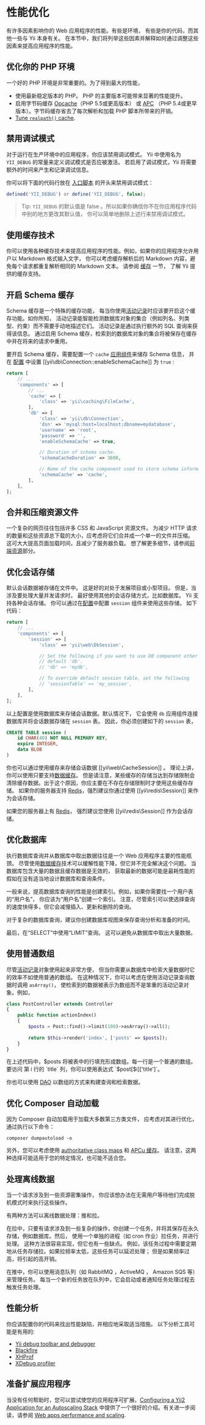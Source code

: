 性能优化
========

有许多因素影响你的 Web 应用程序的性能。有些是环境，
有些是你的代码，而其他一些与 Yii 本身有关。
在本节中，我们将列举这些因素并解释如何通过调整这些因素来提高应用程序的性能。


## 优化你的 PHP 环境 <span id="optimizing-php"></span>

一个好的 PHP 环境是非常重要的。为了得到最大的性能，

- 使用最新稳定版本的 PHP。 PHP 的主要版本可能带来显著的性能提升。
- 启用字节码缓存 [Opcache](https://www.php.net/manual/zh/book.opcache.php)（PHP 5.5或更高版本）
  或 [APC](https://www.php.net/manual/zh/book.apcu.php)
  （PHP 5.4或更早版本）。字节码缓存省去了每次解析和加载 PHP 脚本所带来的开销。
- [Tune `realpath()` cache](https://github.com/samdark/realpath_cache_tuner).


## 禁用调试模式 <span id="disable-debug"></span>

对于运行在生产环境中的应用程序，你应该禁用调试模式。
Yii 中使用名为 `YII_DEBUG` 的常量来定义调试模式是否应被激活。
若启用了调试模式，Yii 将需要额外的时间来产生和记录调试信息。

你可以将下面的代码行放在 [入口脚本](structure-entry-scripts.md) 
的开头来禁用调试模式：

```php
defined('YII_DEBUG') or define('YII_DEBUG', false);
```

> Tip: `YII_DEBUG` 的默认值是 false 。所以如果你确信你不在你应用程序代码中别的地方更改其默认值，
  你可以简单地删除上述行来禁用调试模式。
  

## 使用缓存技术 <span id="using-caching"></span>

你可以使用各种缓存技术来提高应用程序的性能。例如，如果你的应用程序允许用户以 Markdown 格式输入文字，
你可以考虑缓存解析后的 Markdown 内容，避免每个请求都重复解析相同的 Markdown 文本。
请参阅 [缓存](caching-overview.md) 一节，
了解 Yii 提供的缓存支持。


## 开启 Schema 缓存 <span id="enable-schema-caching"></span>

Schema 缓存是一个特殊的缓存功能，
每当你使用[活动记录](db-active-record.md)时应该要开启这个缓存功能。如你所知，
活动记录能智能检测数据库对象的集合（例如列名、列类型、约束）而不需要手动地描述它们。
活动记录是通过执行额外的 SQL 查询来获得该信息。
通过启用 Schema 缓存，检索到的数据库对象的集合将被保存在缓存中并在将来的请求中重用。

要开启 Schema 缓存，需要配置一个 `cache` [应用组件](structure-application-components.md)来储存 Schema 信息，
并在 [配置](concept-configurations.md) 中设置 [[yii\db\Connection::enableSchemaCache]] 为 `true` :

```php
return [
    // ...
    'components' => [
        // ...
        'cache' => [
            'class' => 'yii\caching\FileCache',
        ],
        'db' => [
            'class' => 'yii\db\Connection',
            'dsn' => 'mysql:host=localhost;dbname=mydatabase',
            'username' => 'root',
            'password' => '',
            'enableSchemaCache' => true,

            // Duration of schema cache.
            'schemaCacheDuration' => 3600,

            // Name of the cache component used to store schema information
            'schemaCache' => 'cache',
        ],
    ],
];
```


## 合并和压缩资源文件 <span id="optimizing-assets"></span>

一个复杂的网页往往包括许多 CSS 和 JavaScript 资源文件。
为减少 HTTP 请求的数量和这些资源总下载的大小，应考虑将它们合并成一个单一的文件并压缩。
这可大大提高页面加载时间，且减少了服务器负载。
想了解更多细节，请参阅[前端资源](structure-assets.md)部分。


## 优化会话存储 <span id="optimizing-session"></span>

默认会话数据被存储在文件中。
这是好的对处于发展项目或小型项目。
但是，当涉及要处理大量并发请求时，
最好使用其他的会话存储方式，比如数据库。
Yii 支持各种会话存储。
你可以通过在[配置](concept-configurations.md)中配置 `session` 组件来使用这些存储，
如下代码：

```php
return [
    // ...
    'components' => [
        'session' => [
            'class' => 'yii\web\DbSession',

            // Set the following if you want to use DB component other than
            // default 'db'.
            // 'db' => 'mydb',

            // To override default session table, set the following
            // 'sessionTable' => 'my_session',
        ],
    ],
];
```

以上配置是使用数据库来存储会话数据。默认情况下，
它会使用 `db` 应用组件连接数据库并将会话数据存储在 `session` 表。
因此，你必须创建如下的 `session` 表，

```sql
CREATE TABLE session (
    id CHAR(40) NOT NULL PRIMARY KEY,
    expire INTEGER,
    data BLOB
)
```

你也可以通过使用缓存来存储会话数据 [[yii\web\CacheSession]] 。
理论上讲，你可以使用只要支持[数据缓存](caching-data.md#supported-cache-storage)。
但是请注意，某些缓存的存储当达到存储限制会清除缓存数据。出于这个原因，你应主要在不存在存储限制时才使用这些缓存存储。
如果你的服务器支持 [Redis](https://redis.io/)，强烈建议你通过使用 [[yii\redis\Session]] 来作为会话存储。

如果您的服务器上有 [Redis](https://redis.io/)，
强烈建议您使用 [[yii\redis\Session]] 作为会话存储。


## 优化数据库 <span id="optimizing-databases"></span>

执行数据库查询并从数据库中取出数据往往是一个 Web 应用程序主要的性能瓶颈。
尽管使用[数据缓存](caching-data.md)技术可以缓解性能下降，但它并不完全解决这个问题。
当数据库包含大量的数据且缓存数据是无效的，
获取最新的数据可能是最耗性能的假如在没有适当地设计数据库和查询条件。

一般来说，提高数据库查询的性能是创建索引。例如，如果你需要找一个用户表的“用户名”，
你应该为“用户名”创建一个索引。
注意，尽管索引可以使选择查询的速度快得多，但它会减慢插入、更新和删除的查询。

对于复杂的数据库查询，建议你创建数据库视图来保存查询分析和准备的时间。

最后，在“SELECT”中使用“LIMIT”查询。
这可以避免从数据库中取出大量数据。


## 使用普通数组 <span id="using-arrays"></span>

尽管[活动记录](db-active-record.md)对象使用起来非常方便，
但当你需要从数据库中检索大量数据时它的效率不如使用普通的数组。
在这种情况下，你可以考虑在使用活动记录查询数据时调用 `asArray()`，
使检索到的数据被表示为数组而不是笨重的活动记录对象。例如，

```php
class PostController extends Controller
{
    public function actionIndex()
    {
        $posts = Post::find()->limit(100)->asArray()->all();
        
        return $this->render('index', ['posts' => $posts]);
    }
}
```

在上述代码中，$posts 将被表中的行填充形成数组。每一行是一个普通的数组。要访问
第 i 行的 `title` 列，你可以使用表达式 `$post[$i]['title']`。

你也可以使用 [DAO](db-dao.md) 以数组的方式来构建查询和检索数据。


## 优化 Composer 自动加载 <span id="optimizing-autoloader"></span>

因为 Composer 自动加载用于加载大多数第三方类文件，
应考虑对其进行优化，通过执行以下命令：

```
composer dumpautoload -o
```

另外，您可以考虑使用
[authoritative class maps](https://getcomposer.org/doc/articles/autoloader-optimization.md#optimization-level-2-a-authoritative-class-maps)
和 [APCu 缓存](https://getcomposer.org/doc/articles/autoloader-optimization.md#optimization-level-2-b-apcu-cache)。
请注意，这两种选择可能适用于您的特定情况，也可能不适合您。


## 处理离线数据 <span id="processing-data-offline"></span>

当一个请求涉及到一些资源密集操作，
你应该想办法在无需用户等待他们完成脱机模式时来执行这些操作。

有两种方法可以离线数据处理：推和拉。

在拉中，只要有请求涉及到一些复杂的操作，你创建一个任务，并将其保存在永久存储，例如数据库。然后，
使用一个单独的进程（如 cron 作业）拉任务，并进行处理。
这种方法很容易实现，但它也有一些缺点。
例如，该任务过程中需要定期地从任务存储拉。如果拉频率太低，这些任务可以延迟处理；
但是如果频率过高，将引起的高开销。

在推中，你可以使用消息队列（如 RabbitMQ ，ActiveMQ ， Amazon SQS 等）来管理任务。
每当一个新的任务放在队列中，它会启动或者通知任务处理过程去触发任务处理。


## 性能分析 <span id="performance-profiling"></span>

你应该配置你的代码来找出性能缺陷，并相应地采取适当措施。
以下分析工具可能是有用的:

- [Yii debug toolbar and debugger](https://github.com/yiisoft/yii2-debug/blob/master/docs/guide/README.md)
- [Blackfire](https://blackfire.io/)
- [XHProf](https://www.php.net/manual/zh/book.xhprof.php)
- [XDebug profiler](https://xdebug.org/docs/profiler)

## 准备扩展应用程序

当没有任何帮助时，您可以尝试使您的应用程序可扩展。[Configuring a Yii2 Application for an Autoscaling Stack](https://github.com/samdark/yii2-cookbook/blob/master/book/scaling.md) 中提供了一个很好的介绍。有关进一步阅读，请参阅 [Web apps performance and scaling](https://thehighload.com/).
